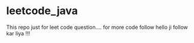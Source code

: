 # leetcode_java

This repo just for leet code question....
for more code follow
hello ji follow kar liya !!!
